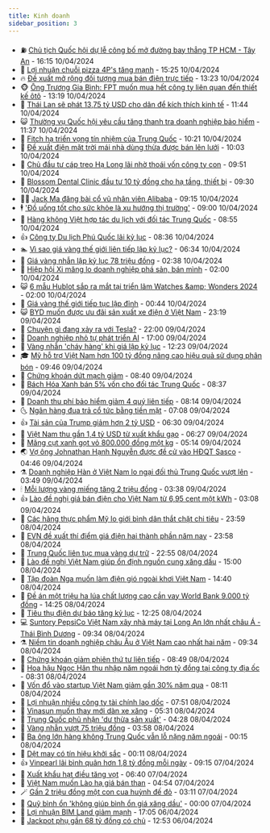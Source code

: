 ```yaml
---
title: Kinh doanh
sidebar_position: 3
---
```


<!-- vnexpress-kinh-doanh:START -->
- ⛽️ [Chủ tịch Quốc hội dự lễ công bố mở đường bay thẳng TP HCM - Tây An](https://vnexpress.net/chu-tich-quoc-hoi-du-le-cong-bo-mo-duong-bay-thang-tp-hcm-tay-an-4732860.html) - 16:15 10/04/2024
- 🐲 [Lợi nhuận chuỗi pizza 4P&#39;s tăng mạnh](https://vnexpress.net/loi-nhuan-chuoi-pizza-4p-s-tang-manh-4732850.html) - 15:25 10/04/2024
- 🔥 [Đề xuất mở rộng đối tượng mua bán điện trực tiếp](https://vnexpress.net/co-che-mua-ban-dien-truc-tiep-4732820.html) - 13:23 10/04/2024
- 🐵 [Ông Trương Gia Bình: FPT muốn mua hết công ty liên quan đến thiết kế ôtô](https://vnexpress.net/ong-truong-gia-binh-fpt-muon-mua-het-cong-ty-lien-quan-den-thiet-ke-oto-4732821.html) - 13:19 10/04/2024
- 🦅 [Thái Lan sẽ phát 13,75 tỷ USD cho dân để kích thích kinh tế](https://vnexpress.net/thai-lan-se-phat-13-75-ty-usd-cho-dan-de-kich-thich-kinh-te-4732788.html) - 11:44 10/04/2024
- 😺 [Thường vụ Quốc hội yêu cầu tăng thanh tra doanh nghiệp bảo hiểm](https://vnexpress.net/thanh-tra-doanh-nghiep-bao-hiem-4732803.html) - 11:37 10/04/2024
- 🤩 [Fitch hạ triển vọng tín nhiệm của Trung Quốc](https://vnexpress.net/fitch-ha-trien-vong-tin-nhiem-cua-trung-quoc-4732744.html) - 10:21 10/04/2024
- 🌮 [Đề xuất điện mặt trời mái nhà dùng thừa được bán lên lưới](https://vnexpress.net/dien-mat-troi-mai-nha-4732751.html) - 10:03 10/04/2024
- 🧰 [Chủ đầu tư cáp treo Hạ Long lãi nhờ thoái vốn công ty con](https://vnexpress.net/chu-dau-tu-cap-treo-ha-long-lai-nho-thoai-von-cong-ty-con-4732758.html) - 09:51 10/04/2024
- 🤔 [Blossom Dental Clinic đầu tư 10 tỷ đồng cho hạ tầng, thiết bị](https://vnexpress.net/blossom-dental-clinic-dau-tu-10-ty-dong-cho-ha-tang-thiet-bi-4730336.html) - 09:30 10/04/2024
- 🧑‍💻 [Jack Ma đăng bài cổ vũ nhân viên Alibaba](https://vnexpress.net/jack-ma-dang-bai-co-vu-nhan-vien-alibaba-4732722.html) - 09:15 10/04/2024
- 🕴 [&#39;Đồ uống tốt cho sức khỏe là xu hướng thị trường&#39;](https://vnexpress.net/do-uong-tot-cho-suc-khoe-la-xu-huong-thi-truong-4732719.html) - 09:00 10/04/2024
- 🦩 [Hàng không Việt hợp tác du lịch với đối tác Trung Quốc](https://vnexpress.net/hang-khong-viet-hop-tac-du-lich-voi-doi-tac-trung-quoc-4732671.html) - 08:55 10/04/2024
- 👍 [Công ty Du lịch Phú Quốc lãi kỷ lục](https://vnexpress.net/cong-ty-du-lich-phu-quoc-lai-ky-luc-4732648.html) - 08:36 10/04/2024
- 🏊 [Vì sao giá vàng thế giới liên tiếp lập kỷ lục?](https://vnexpress.net/vi-sao-gia-vang-the-gioi-lien-tiep-lap-ky-luc-4732632.html) - 06:34 10/04/2024
- 🤡 [Giá vàng nhẫn lập kỷ lục 78 triệu đồng](https://vnexpress.net/gia-vang-mieng-bien-dong-ngay-10-4-4732509.html) - 02:38 10/04/2024
- 👀 [Hiệp hội Xi măng lo doanh nghiệp phá sản, bán mình](https://vnexpress.net/hiep-hoi-xi-mang-lo-doanh-nghiep-pha-san-ban-minh-4732408.html) - 02:00 10/04/2024
- 😺 [6 mẫu Hublot sắp ra mắt tại triển lãm Watches &amp;amp; Wonders 2024](https://vnexpress.net/6-mau-hublot-sap-ra-mat-tai-trien-lam-watches-wonders-2024-4732340.html) - 02:00 10/04/2024
- 🦣 [Giá vàng thế giới tiếp tục lập đỉnh](https://vnexpress.net/gia-vang-the-gioi-tiep-tuc-lap-dinh-4732438.html) - 00:44 10/04/2024
- 😺 [BYD muốn được ưu đãi sản xuất xe điện ở Việt Nam](https://vnexpress.net/byd-muon-duoc-uu-dai-san-xuat-xe-dien-o-viet-nam-4732418.html) - 23:19 09/04/2024
- 💼 [Chuyện gì đang xảy ra với Tesla?](https://vnexpress.net/chuyen-gi-dang-xay-ra-voi-tesla-4732212.html) - 22:00 09/04/2024
- 🤗 [Doanh nghiệp nhỏ tự phát triển AI](https://vnexpress.net/doanh-nghiep-nho-tu-phat-trien-ai-4731828.html) - 17:00 09/04/2024
- 👀 [Vàng nhẫn &#39;cháy hàng&#39; khi giá lập kỷ lục](https://vnexpress.net/vang-nhan-chay-hang-khi-gia-lap-ky-luc-4732371.html) - 12:23 09/04/2024
- 🎓 [Mỹ hỗ trợ Việt Nam hơn 100 tỷ đồng nâng cao hiệu quả sử dụng phân bón](https://vnexpress.net/my-ho-tro-viet-nam-hon-100-ty-dong-nang-cao-hieu-qua-su-dung-phan-bon-4732300.html) - 09:46 09/04/2024
- 🗽 [Chứng khoán dứt mạch giảm](https://vnexpress.net/chung-khoan-dut-mach-giam-4732279.html) - 08:40 09/04/2024
- 🚀 [Bách Hóa Xanh bán 5% vốn cho đối tác Trung Quốc](https://vnexpress.net/bach-hoa-xanh-ban-5-von-cho-doi-tac-trung-quoc-4732277.html) - 08:37 09/04/2024
- 🤗 [Doanh thu phí bảo hiểm giảm 4 quý liên tiếp](https://vnexpress.net/doanh-thu-phi-bao-hiem-4732174.html) - 08:14 09/04/2024
- 🌜 [Ngân hàng đua trả cổ tức bằng tiền mặt](https://vnexpress.net/ngan-hang-dua-tra-co-tuc-bang-tien-mat-4732081.html) - 07:08 09/04/2024
- 👍 [Tài sản của Trump giảm hơn 2 tỷ USD](https://vnexpress.net/tai-san-cua-trump-giam-hon-2-ty-usd-4732059.html) - 06:30 09/04/2024
- 🤖 [Việt Nam thu gần 1,4 tỷ USD từ xuất khẩu gạo](https://vnexpress.net/viet-nam-thu-gan-1-4-ty-usd-tu-xuat-khau-gao-4732118.html) - 06:27 09/04/2024
- 🫣 [Măng cụt xanh gọt vỏ 800.000 đồng một kg](https://vnexpress.net/mang-cut-xanh-got-vo-800-000-dong-mot-kg-4731609.html) - 05:14 09/04/2024
- 🌏 [Vợ ông Johnathan Hạnh Nguyễn được đề cử vào HĐQT Sasco](https://vnexpress.net/vo-ong-johnathan-hanh-nguyen-duoc-de-cu-vao-hdqt-sasco-4732113.html) - 04:46 09/04/2024
- ⚗️ [Doanh nghiệp Hàn ở Việt Nam lo ngại đối thủ Trung Quốc vượt lên](https://vnexpress.net/doanh-nghiep-han-o-viet-nam-lo-ngai-doi-thu-trung-quoc-vuot-len-4731731.html) - 03:49 09/04/2024
- 🕯 [Mỗi lượng vàng miếng tăng 2 triệu đồng](https://vnexpress.net/moi-luong-vang-mieng-tang-2-trieu-dong-4732087.html) - 03:38 09/04/2024
- 👍 [Lào đề nghị giá bán điện cho Việt Nam từ 6,95 cent một kWh](https://vnexpress.net/mua-dien-tu-lao-4732006.html) - 03:08 09/04/2024
- 🤠 [Các hãng thực phẩm Mỹ lo giới bình dân thắt chặt chi tiêu](https://vnexpress.net/cac-hang-thuc-pham-my-lo-gioi-binh-dan-that-chat-chi-tieu-4731930.html) - 23:59 08/04/2024
- 🌊 [EVN đề xuất thí điểm giá điện hai thành phần năm nay](https://vnexpress.net/thi-diem-gia-dien-hai-thanh-phan-4731946.html) - 23:58 08/04/2024
- 🌈 [Trung Quốc liên tục mua vàng dự trữ](https://vnexpress.net/trung-quoc-lien-tuc-mua-vang-du-tru-4731947.html) - 22:55 08/04/2024
- 🥳 [Lào đề nghị Việt Nam giúp ổn định nguồn cung xăng dầu](https://vnexpress.net/xuat-khau-xang-dau-sang-lao-4731917.html) - 15:00 08/04/2024
- 🐻 [Tập đoàn Nga muốn làm điện gió ngoài khơi Việt Nam](https://vnexpress.net/tap-doan-nga-muon-lam-dien-gio-ngoai-khoi-viet-nam-4731903.html) - 14:40 08/04/2024
- 💫 [Đề án một triệu ha lúa chất lượng cao cần vay World Bank 9.000 tỷ đồng](https://vnexpress.net/de-an-mot-trieu-ha-lua-chat-luong-cao-can-vay-world-bank-9-000-ty-dong-4731919.html) - 14:25 08/04/2024
- 🤩 [Tiêu thụ điện dự báo tăng kỷ lục](https://vnexpress.net/tieu-thu-dien-4731891.html) - 12:25 08/04/2024
- 💻 [Suntory PepsiCo Việt Nam xây nhà máy tại Long An lớn nhất châu Á - Thái Bình Dương](https://vnexpress.net/suntory-pepsico-viet-nam-xay-nha-may-tai-long-an-lon-nhat-chau-a-thai-binh-duong-4731663.html) - 09:34 08/04/2024
- ⚗️ [Niềm tin doanh nghiệp châu Âu ở Việt Nam cao nhất hai năm](https://vnexpress.net/niem-tin-doanh-nghiep-chau-au-o-viet-nam-cao-nhat-hai-nam-4731725.html) - 09:34 08/04/2024
- 🌈 [Chứng khoán giảm phiên thứ tư liên tiếp](https://vnexpress.net/chung-khoan-giam-phien-thu-tu-lien-tiep-4731831.html) - 08:49 08/04/2024
- 🌝 [Hoa hậu Ngọc Hân thu nhập năm ngoái hơn tỷ đồng tại công ty địa ốc](https://vnexpress.net/hoa-hau-ngoc-han-thu-nhap-nam-ngoai-hon-ty-dong-tai-cong-ty-dia-oc-4731805.html) - 08:31 08/04/2024
- 🥸 [Vốn đổ vào startup Việt Nam giảm gần 30% năm qua](https://vnexpress.net/von-do-vao-startup-viet-nam-giam-gan-30-nam-qua-4731256.html) - 08:11 08/04/2024
- 🦆 [Lợi nhuận nhiều công ty tài chính lao dốc](https://vnexpress.net/loi-nhuan-nhieu-cong-ty-tai-chinh-lao-doc-4731710.html) - 07:51 08/04/2024
- 🌋 [Vinasun muốn thay mới dàn xe xăng](https://vnexpress.net/vinasun-muon-thay-moi-dan-xe-xang-4731669.html) - 05:31 08/04/2024
- 🦍 [Trung Quốc phủ nhận &#39;dư thừa sản xuất&#39;](https://vnexpress.net/trung-quoc-phu-nhan-du-thua-san-xuat-4731709.html) - 04:28 08/04/2024
- 🤔 [Vàng nhẫn vượt 75 triệu đồng](https://vnexpress.net/moi-luong-vang-nhan-vuot-75-trieu-dong-4731664.html) - 03:58 08/04/2024
- 🧰 [Ba ông lớn hàng không Trung Quốc vẫn lỗ nặng năm ngoái](https://vnexpress.net/ba-ong-lon-hang-khong-trung-quoc-van-lo-nang-nam-ngoai-4731481.html) - 00:15 08/04/2024
- 🌝 [Dệt may có tín hiệu khởi sắc](https://vnexpress.net/det-may-co-tin-hieu-khoi-sac-4731449.html) - 00:11 08/04/2024
- 👍 [Vinpearl lãi bình quân hơn 1,8 tỷ đồng mỗi ngày](https://vnexpress.net/vinpearl-lai-binh-quan-hon-1-8-ty-dong-moi-ngay-4731431.html) - 09:15 07/04/2024
- 🗽 [Xuất khẩu hạt điều tăng vọt](https://vnexpress.net/xuat-khau-hat-dieu-tang-vot-4731392.html) - 06:40 07/04/2024
- 🐎 [Việt Nam muốn Lào hạ giá bán than](https://vnexpress.net/nhap-than-tu-lao-4731415.html) - 04:54 07/04/2024
- 🪄 [Gần 2 triệu đồng một con cua huỳnh đế đỏ](https://vnexpress.net/gan-2-trieu-dong-mot-con-cua-huynh-de-do-4731360.html) - 03:11 07/04/2024
- 🎊 [Quỹ bình ổn &#39;không giúp bình ổn giá xăng dầu&#39;](https://vnexpress.net/quy-binh-on-gia-xang-dau-4731282.html) - 00:00 07/04/2024
- 🗽 [Lợi nhuận BIM Land giảm mạnh](https://vnexpress.net/loi-nhuan-bim-land-giam-manh-4731271.html) - 17:05 06/04/2024
- 🦩 [Jackpot phụ gần 68 tỷ đồng có chủ](https://vnexpress.net/jackpot-phu-gan-68-ty-dong-co-chu-4731305.html) - 12:53 06/04/2024<!-- vnexpress-kinh-doanh:END -->

